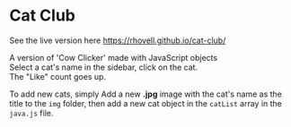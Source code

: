 # Cat Club

See the live version here https://rhovell.github.io/cat-club/

A version of 'Cow Clicker' made with JavaScript objects
<br>
Select a cat's name in the sidebar, click on the cat. <br>
The "Like" count goes up.

To add new cats, simply Add a new **.jpg** image with the cat's name as the title to the `img` folder, then add a new cat object in the `catList` array in the `java.js` file.
